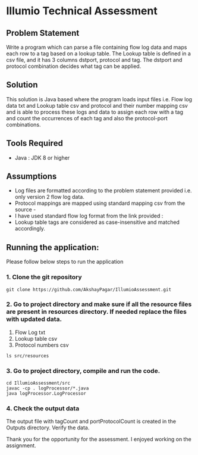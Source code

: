 # Illumio Technical Assessment

## Problem Statement

Write a program which can parse a file containing flow log data and maps each row to a tag based on a lookup table. The Lookup table is defined in a csv file, and it has 3 columns dstport, protocol and tag. The dstport and protocol combination decides what tag can be applied. 

## Solution
This solution is Java based where the program loads input files i.e. Flow log data txt and Lookup table csv and protocol and their number mapping csv and is able to process these logs and data to assign each row with a tag and count the occurrences of each tag and also the protocol-port combinations. 

## Tools Required

- Java : JDK 8 or higher

## Assumptions

- Log files are formatted according to the problem statement provided i.e. only version 2 flow log data.
- Protocol mappings are mapped using standard mapping csv from the source - 
- I have used standard flow log format from the link provided : 
- Lookup table tags are considered as case-insensitive and matched accordingly.

## Running the application: 

Please follow below steps to run the application

### 1. Clone the git repository 
``` 
git clone https://github.com/AkshayPagar/IllumioAssessment.git
```
### 2. Go to project directory and make sure if all the resource files are present in resources directory. If needed replace the files with updated data. 
1. Flow Log txt
2. Lookup table csv
3. Protocol numbers csv
``` 
ls src/resources 
```
### 3. Go to project directory, compile and run the code.
``` 
cd IllumioAssessment/src
javac -cp . logProcessor/*.java
java logProcessor.LogProcessor
```
   
### 4. Check the output data
The output file with tagCount and portProtocolCount is created in the Outputs directory. Verify the data. 


Thank you for the opportunity for the assessment. I enjoyed working on the assignment. 